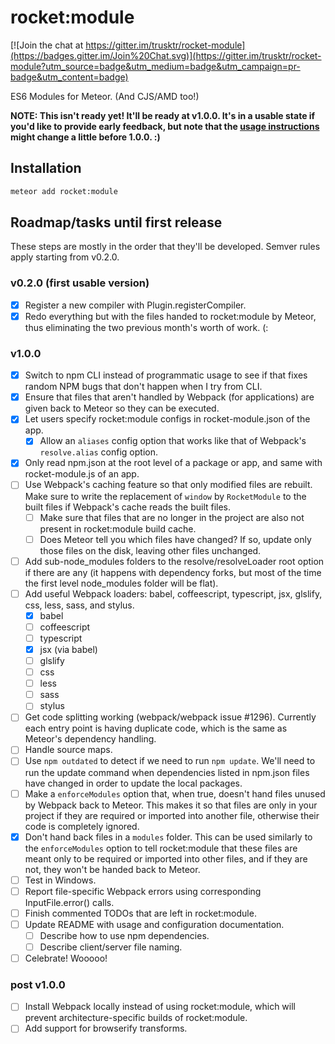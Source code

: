 rocket:module
=============

[![Join the chat at https://gitter.im/trusktr/rocket-module](https://badges.gitter.im/Join%20Chat.svg)](https://gitter.im/trusktr/rocket-module?utm_source=badge&utm_medium=badge&utm_campaign=pr-badge&utm_content=badge)

ES6 Modules for Meteor. (And CJS/AMD too!)

**NOTE: This isn't ready yet! It'll be ready at v1.0.0. It's in a usable state
if you'd like to provide early feedback, but note that the [usage
instructions](https://github.com/meteor-rocket/module-example-app) might change
a little before 1.0.0. :)**

Installation
------------

```sh
meteor add rocket:module
```

Roadmap/tasks until first release
---------------------------------

These steps are mostly in the order that they'll be developed. Semver rules
apply starting from v0.2.0.

### v0.2.0 (first usable version)
- [x] Register a new compiler with Plugin.registerCompiler.
- [x] Redo everything but with the files handed to rocket:module by Meteor,
      thus eliminating the two previous month's worth of work. (:

### v1.0.0
- [x] Switch to npm CLI instead of programmatic usage to see if that fixes
      random NPM bugs that don't happen when I try from CLI.
- [x] Ensure that files that aren't handled by Webpack (for applications) are
      given back to Meteor so they can be executed.
- [x] Let users specify rocket:module configs in rocket-module.json of the app.
  - [x] Allow an `aliases` config option that works like that of Webpack's
        `resolve.alias` config option.
- [x] Only read npm.json at the root level of a package or app, and same
      with rocket-module.js of an app.
- [ ] Use Webpack's caching feature so that only modified files are rebuilt.
      Make sure to write the replacement of `window` by `RocketModule` to the built
      files if Webpack's cache reads the built files.
  - [ ] Make sure that files that are no longer in the project are also not
        present in rocket:module build cache.
  - [ ] Does Meteor tell you which files have changed? If so, update only those
        files on the disk, leaving other files unchanged.
- [ ] Add sub-node_modules folders to the resolve/resolveLoader root option if
      there are any (it happens with dependency forks, but most of the time the
      first level node_modules folder will be flat).
- [ ] Add useful Webpack loaders: babel, coffeescript, typescript, jsx, glslify,
      css, less, sass, and stylus.
  - [x] babel
  - [ ] coffeescript
  - [ ] typescript
  - [x] jsx (via babel)
  - [ ] glslify
  - [ ] css
  - [ ] less
  - [ ] sass
  - [ ] stylus
- [ ] Get code splitting working (webpack/webpack issue #1296). Currently each
      entry point is having duplicate code, which is the same as Meteor's
      dependency handling.
- [ ] Handle source maps.
- [ ] Use `npm outdated` to detect if we need to run `npm update`. We'll need
      to run the update command when dependencies listed in npm.json files have
      changed in order to update the local packages.
- [ ] Make a `enforceModules` option that, when true, doesn't hand files unused
      by Webpack back to Meteor. This makes it so that files are only in your
      project if they are required or imported into another file, otherwise their
      code is completely ignored.
- [x] Don't hand back files in a `modules` folder. This can be used similarly
      to the `enforceModules` option to tell rocket:module that these files are
      meant only to be required or imported into other files, and if they are not,
      they won't be handed back to Meteor.
- [ ] Test in Windows.
- [ ] Report file-specific Webpack errors using corresponding InputFile.error() calls.
- [ ] Finish commented TODOs that are left in rocket:module.
- [ ] Update README with usage and configuration documentation.
  - [ ] Describe how to use npm dependencies.
  - [ ] Describe client/server file naming.
- [ ] Celebrate! Wooooo!

### post v1.0.0

- [ ] Install Webpack locally instead of using rocket:module, which will prevent architecture-specific builds of rocket:module.
- [ ] Add support for browserify transforms.
